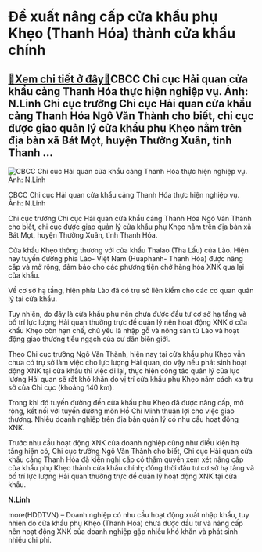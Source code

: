 Đề xuất nâng cấp cửa khẩu phụ Khẹo (Thanh Hóa) thành cửa khẩu chính
===================================================================

[:gift:Xem chi tiết ở đây:gift:](https://hddtvn.com/de-xuat-nang-cap-cua-khau-phu-kheo-thanh-hoa-thanh-cua-khau-chinh-2/)CBCC Chi cục Hải quan cửa khẩu cảng Thanh Hóa thực hiện nghiệp vụ. Ảnh: N.Linh Chi cục trưởng Chi cục Hải quan cửa khẩu cảng Thanh Hóa Ngô Văn Thành cho biết, chi cục được giao quản lý cửa khẩu phụ Khẹo nằm trên địa bàn xã Bát Mọt, huyện Thường Xuân, tỉnh Thanh …
-----------------------------------------------------------------------------------------------------------------------------------------------------------------------------------------------------------------------------------------------------------------------





![CBCC Chi cục Hải quan cửa khẩu cảng Thanh Hóa thực hiện nghiệp vụ. Ảnh: N.Linh](https://hddtvn.com/wp-content/uploads/2021/01/4412_DSCF5233.jpg "CBCC Chi cục Hải quan cửa khẩu cảng Thanh Hóa thực hiện nghiệp vụ. Ảnh: N.Linh")


CBCC Chi cục Hải quan cửa khẩu cảng Thanh Hóa thực hiện nghiệp vụ. Ảnh: N.Linh



Chi cục trưởng Chi cục Hải quan cửa khẩu cảng Thanh Hóa Ngô Văn Thành cho biết, chi cục được giao quản lý cửa khẩu phụ Khẹo nằm trên địa bàn xã Bát Mọt, huyện Thường Xuân, tỉnh Thanh Hóa.


Cửa khẩu Khẹo thông thương với cửa khẩu Thalao (Tha Lấu) của Lào. Hiện nay tuyến đường phía Lào- Việt Nam (Huaphanh- Thanh Hóa) được nâng cấp và mở rộng, đảm bảo cho các phương tiện chở hàng hóa XNK qua lại cửa khẩu.


Về cơ sở hạ tầng, hiện phía Lào đã có trụ sở liên kiểm cho các cơ quan quản lý tại cửa khẩu.


Tuy nhiên, do đây là cửa khẩu phụ nên chưa được đầu tư cơ sở hạ tầng và bố trí lực lượng Hải quan thường trực để quản lý nên hoạt động XNK ở cửa khẩu Khẹo còn hạn chế, chủ yếu là nhập gỗ và nông sản từ Lào và hoạt động giao thương tiểu ngạch của cư dân biên giới.


Theo Chi cục trưởng Ngô Văn Thành, hiện nay tại cửa khẩu phụ Khẹo vẫn chưa có trụ sở làm việc cho lực lượng Hải quan, do vậy nếu phát sinh hoạt động XNK tại cửa khẩu thì việc đi lại, thực hiện công tác quản lý của lực lượng Hải quan sẽ rất khó khăn do vị trí cửa khẩu phụ Khẹo nằm cách xa trụ sở của Chi cục (khoảng 140 km).


Trong khi đó tuyến đường đến cửa khẩu phụ Khẹo đã được nâng cấp, mở rộng, kết nối với tuyến đường mòn Hồ Chí Minh thuận lợi cho việc giao thương. Nhiều doanh nghiệp trên địa bàn quản lý có nhu cầu hoạt động XNK.


Trước nhu cầu hoạt động XNK của doanh nghiệp cũng như điều kiện hạ tầng hiện có, Chi cục trưởng Ngô Văn Thành cho biết, Chi cục Hải quan cửa khẩu cảng Thanh Hóa đã kiến nghị cấp có thẩm quyền xem xét nâng cấp cửa khẩu phụ Khẹo thành cửa khẩu chính; đồng thời đầu tư cơ sở hạ tầng và bố trí lực lượng Hải quan thường trực để quản lý hoạt động XNK tại cửa khẩu.




**N.Linh**



more(HDDTVN) – Doanh nghiệp có nhu cầu hoạt động xuất nhập khẩu, tuy nhiên do cửa khẩu phụ Khẹo (Thanh Hóa) chưa được đầu tư và nâng cấp nên hoạt động XNK của doanh nghiệp gặp nhiều khó khăn và phát sinh nhiều chi phí.

